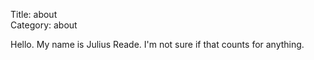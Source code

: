 Title: about	
Category: about

Hello. My name is Julius Reade. I'm not sure if that counts for anything. 
